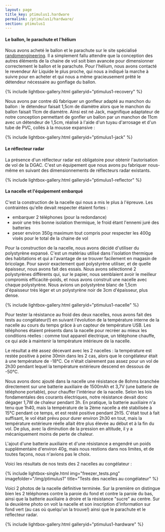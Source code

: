 ```yaml
---
layout: page
title_key: ptimulus1.hardware
permalink: /ptimulus1/hardware/
section: ptimulus1
---
```


#### Le ballon, le parachute et l'hélium
Nous avons acheté le ballon et le parachute sur le site spécialisé [randomengineering](http://www.randomengineering.co.uk). Il a simplement fallu attendre que la conception des autres éléments de la chaine de vol soit bien avancée pour dimensionner correctement le ballon et le parachute.
Pour l'hélium, nous avons contacté le revendeur Air Liquide le plus proche, qui nous a indiqué la marche à suivre pour en acheter et qui nous a même gracieusement prêté le détendeur nécessaire au gonflage du ballon.

{% include lightbox-gallery.html galleryid="ptimulus1-recovery" %}

Nous avons par contre dû fabriquer un gonfleur adapté au manchon du ballon : le détendeur faisait 1,5cm de diamètre alors que le manchon du ballon faisait 11cm de diamètre. Ainsi est né Jack, magnifique adaptateur de notre conception permettant de gonfler un ballon par un manchon de 11cm avec un détendeur de 1,5cm, réalisé à l'aide d'un tuyau d'arrosage et d'un tube de PVC, collés à la mousse expansive :

{% include lightbox-gallery.html galleryid="ptimulus1-jack" %}

#### Le réflecteur radar
La présence d'un réflecteur radar est obligatoire pour obtenir l'autorisation de vol de la DGAC. C'est un équipement que nous avons pu fabriquer nous-même en suivant des dimensionnements de réflecteurs radar existants.

{% include lightbox-gallery.html galleryid="ptimulus1-reflector" %}

#### La nacelle et l'équipement embarqué
C'est la construction de la nacelle qui nous a mis le plus à l'épreuve. Les contraintes qu'elle devait respecter étaient fortes :

- embarquer 2 téléphones (pour la redondance)
- avoir une très bonne isolation thermique, le froid étant l'ennemi juré des batteries
- peser environ 350g maximum tout compris pour respecter les 400g visés pour le total de la chaine de vol

Pour la construction de la nacelle, nous avons décidé d'utiliser du polystyrène expansé. C'est un matériau utilisé dans l'isolation thermique des habitations et qui a l'avantage de se trouver facilement en magasin de bricolage.
Pour savoir exactement quel polystyrène utiliser, et de quelle épaisseur, nous avons fait des essais. Nous avons sélectionné 2 polystyrènes différents qui, sur le papier, nous semblaient avoir le meilleur compromis efficacité-poids, et nous avons construit une nacelle avec chaque polystyrène.
Nous avions un polystyrène blanc de 1,5cm d'épaisseur très léger et un polystyrène noir de 3cm d'épaisseur, plus dense.

{% include lightbox-gallery.html galleryid="ptimulus1-nacelle" %}

Pour tester la résistance au froid des deux nacelles, nous avons fait des tests au congélateur(!) en suivant l'évolution de la température interne de la nacelle au cours du temps grâce à un capteur de température USB. Les téléphones étaient présents dans la nacelle pour recréer au mieux les conditions réelles : comme tout appareil électrique, un téléphone chauffe, ce qui aide à maintenir la température intérieure de la nacelle.

Le résultat a été assez décevant avec les 2 nacelles : la température est restée positive à peine 30min dans les 2 cas, alors que le congélateur était à une température de -18°C. Ce n'était clairement pas assez pour un vol de 2h30 pendant lequel la température extérieure descend en dessous de -50°C.

Nous avons donc ajouté dans la nacelle une résistance de 8ohms branchée directement sur une batterie auxiliaire de 1500mAh et 3,7V (une batterie de téléphone portable), pour chauffer l'intérieur de la nacelle. Selon les lois fondamentales des courants électriques, notre résistance devait donc dégager 1,7W de chaleur pendant 3h. En pratique, la batterie auxiliaire n'a tenu que 1h40, mais la température de la 2ème nacelle a été stabilisée à 15°C pendant ce temps, et est resté positive pendant 2h15. C'était tout à fait suffisant, le vol était prévu pour durer environ 2h30 en tout, mais la température extérieure réelle allait être plus élevée au début et à la fin du vol. De plus, avec la diminution de la pression en altitude, il y a mécaniquement moins de perte de chaleur. 

L'ajout d'une batterie auxiliaire et d'une résistance a engendré un poids supplémentaire d'environ 40g, mais nous restions dans nos limites, et de toutes façons, nous n'avions pas le choix.

Voici les résultats de nos tests des 2 nacelles au congélateur :

{% include lightbox-single.html img="freezer_tests.png" imagefolder="/img/ptimulus1" title="Tests des nacelles au congélateur" %}

Voici 2 photos de la nacelle définitive terminée. Sur la première on distingue bien les 2 téléphones contre la paroie du fond et contre la paroie du bas, ainsi que la batterie auxiliaire à droire et la résistance "sucre" au centre. Sur la deuxième photo on voit la nacelle et son inscription d'information sur fond vert (au cas où quelqu'un la trouve!) ainsi que le parachute et le réflecteur radar. 

{% include lightbox-gallery.html galleryid="ptimulus1-hardware" %}
